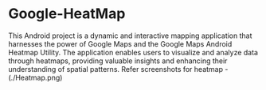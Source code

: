 # Google-HeatMap
This Android project is a dynamic and interactive mapping application that harnesses the power of Google Maps and the Google Maps Android Heatmap Utility. The application enables users to visualize and analyze data through heatmaps, providing valuable insights and enhancing their understanding of spatial patterns.
Refer screenshots for heatmap - (./Heatmap.png)
